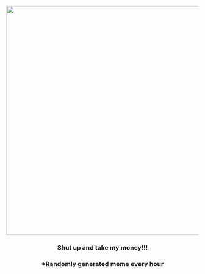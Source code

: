 <p align="center">
        <img src="https://i.redd.it/sibv1la536n81.jpg" width="600" height="600">
        </p>
        <h3 align="center">Shut up and take my money!!!</h3>
        <h3 align="center">*Randomly generated meme every hour</h3>
    
